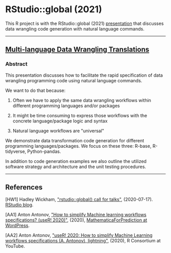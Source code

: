 # RStudio::global (2021)

This R project is with the RStudio::global (2021) 
[presentation](https://github.com/antononcube/SimplifiedMachineLearningWorkflows-book/tree/master/R/RStudio-global-2021/presentation)
that discusses data wrangling code generation with natural language commands.

---

## [Multi-language Data Wrangling Translations](https://github.com/antononcube/SimplifiedMachineLearningWorkflows-book/tree/master/R/RStudio-global-2021/presentation)

### Abstract

This presentation discusses how to facilitate the rapid specification of data wrangling programming code using natural language commands.

We want to do that because:

1. Often we have to apply the same data wrangling workflows within different programming languages and/or packages

2. It might be time consuming to express those workflows with the concrete language/package logic and syntax 

3. Natural language workflows are "universal"
  
We demonstrate data transformation code generation for different programming languages/packages.
We focus on these three: R-base, R-tidyverse, Python-pandas.

In addition to code generation examples we also outline the utilized software strategy and architecture and 
the unit testing procedures.

--- 

## References

[HW1] Hadley Wickham, 
["rstudio::global() call for talks"](https://blog.rstudio.com/2020/07/17/rstudio-global-call-for-talks/), 
(2020-07-17).
[RStudio blog](https://blog.rstudio.com/).

[AA1] Anton Antonov,
["How to simplify Machine learning workflows specifications? (useR! 2020)"](https://mathematicaforprediction.wordpress.com/2020/06/28/how-to-simplify-machine-learning-workflows-specifications-user-2020/),
(2020),
[MathematicaForPrediction at WordPress](https://mathematicaforprediction.wordpress.com).

[AA2] Anton Antonov,
["useR! 2020: How to simplify Machine Learning workflows specifications (A. Antonov), lightning"](https://www.youtube.com/watch?v=b9Uu7gRF5KY),
(2020),
R Consortium at YouTube.